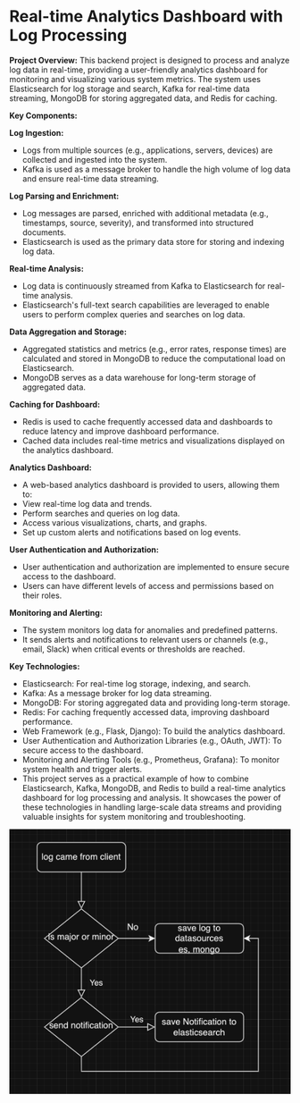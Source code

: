 # Real-time Analytics Dashboard with Log Processing

**Project Overview:**
This backend project is designed to process and analyze log data in real-time, providing a user-friendly analytics dashboard for monitoring and visualizing various system metrics. The system uses Elasticsearch for log storage and search, Kafka for real-time data streaming, MongoDB for storing aggregated data, and Redis for caching.

**Key Components:**

**Log Ingestion:**

* Logs from multiple sources (e.g., applications, servers, devices) are collected and ingested into the system.
* Kafka is used as a message broker to handle the high volume of log data and ensure real-time data streaming.


**Log Parsing and Enrichment:**

* Log messages are parsed, enriched with additional metadata (e.g., timestamps, source, severity), and transformed into structured documents.
* Elasticsearch is used as the primary data store for storing and indexing log data.

**Real-time Analysis:**

* Log data is continuously streamed from Kafka to Elasticsearch for real-time analysis.
* Elasticsearch's full-text search capabilities are leveraged to enable users to perform complex queries and searches on log data.

**Data Aggregation and Storage:**

* Aggregated statistics and metrics (e.g., error rates, response times) are calculated and stored in MongoDB to reduce the computational load on Elasticsearch.
* MongoDB serves as a data warehouse for long-term storage of aggregated data.


**Caching for Dashboard:**

* Redis is used to cache frequently accessed data and dashboards to reduce latency and improve dashboard performance.
* Cached data includes real-time metrics and visualizations displayed on the analytics dashboard.


**Analytics Dashboard:**

* A web-based analytics dashboard is provided to users, allowing them to:
* View real-time log data and trends.
* Perform searches and queries on log data.
* Access various visualizations, charts, and graphs.
* Set up custom alerts and notifications based on log events.

**User Authentication and Authorization:**

* User authentication and authorization are implemented to ensure secure access to the dashboard.
* Users can have different levels of access and permissions based on their roles.

**Monitoring and Alerting:**

* The system monitors log data for anomalies and predefined patterns.
* It sends alerts and notifications to relevant users or channels (e.g., email, Slack) when critical events or thresholds are reached.


**Key Technologies:**

- Elasticsearch: For real-time log storage, indexing, and search.
- Kafka: As a message broker for log data streaming.
- MongoDB: For storing aggregated data and providing long-term storage.
- Redis: For caching frequently accessed data, improving dashboard performance.
- Web Framework (e.g., Flask, Django): To build the analytics dashboard.
- User Authentication and Authorization Libraries (e.g., OAuth, JWT): To secure access to the dashboard.
- Monitoring and Alerting Tools (e.g., Prometheus, Grafana): To monitor system health and trigger alerts.
- This project serves as a practical example of how to combine Elasticsearch, Kafka, MongoDB, and Redis to build a real-time analytics dashboard for log processing and analysis. It showcases the power of these technologies in handling large-scale data streams and providing valuable insights for system monitoring and troubleshooting.

![img.png](img.png)